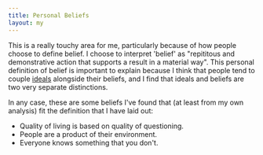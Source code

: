 ```yaml
---
title: Personal Beliefs
layout: my
---
```

This is a really touchy area for me, particularly because of how people choose to define belief. I choose to interpret 'belief' as "repititous and demonstrative action that supports a result in a material way". This personal definition of belief is important to explain because I think that people tend to couple [ideals](/my/personal-ideals/) alongside their beliefs, and I find that ideals and beliefs are two very separate distinctions. 

In any case, these are some beliefs I've found that (at least from my own analysis) fit the definition that I have laid out: 
- Quality of living is based on quality of questioning.
- People are a product of their environment.
- Everyone knows something that you don't.
